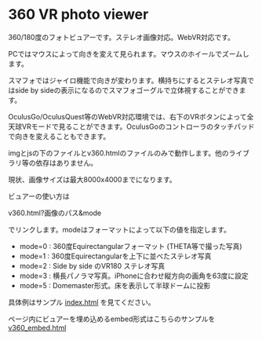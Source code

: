 # 360 VR photo viewer

360/180度のフォトビュアーです。ステレオ画像対応。WebVR対応です。

PCではマウスによって向きを変えて見られます。マウスのホイールでズームします。

スマフォではジャイロ機能で向きが変わります。横持ちにするとステレオ写真ではside by sideの表示になるのでスマフォゴーグルで立体視することができます。

OculusGo/OculusQuest等のWebVR対応環境では、右下のVRボタンによって全天球VRモードで見ることができます。OculusGoのコントローラのタッチパッドで向きを変えることもできます。

imgとjsの下のファイルとv360.htmlのファイルのみで動作します。他のライブラリ等の依存はありません。

現状、画像サイズは最大8000x4000までになります。

ビュアーの使い方は

v360.html?画像のパス&mode 

でリンクします。modeはフォーマットによって以下の値を指定します。

 - mode=0 : 360度Equirectangularフォーマット (THETA等で撮った写真)
 - mode=1 : 360度Equirectangularを上下に並べたステレオ写真
 - mode=2 : Side by side のVR180 ステレオ写真
 - mode=3 : 横長パノラマ写真。iPhoneに合わせ縦方向の画角を63度に設定
 - mode=5 : Domemaster形式。床を表示して半球ドームに投影

具体例はサンプル [index.html](https://wakufactory.github.io/vr360/) を見てください。

ページ内にビュアーを埋め込めるembed形式はこちらのサンプルを [v360_embed.html](https://wakufactory.github.io/vr360/v360_embed.html)


